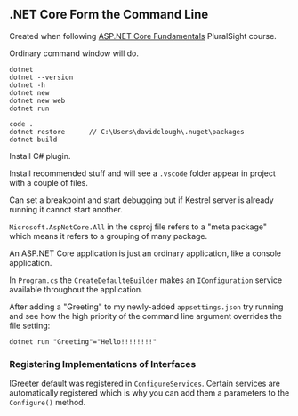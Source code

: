 ## .NET Core Form the Command Line

Created when following [ASP.NET Core Fundamentals](https://app.pluralsight.com/library/courses/aspdotnet-core-fundamentals/table-of-contents) PluralSight course.

Ordinary command window will do.

	dotnet
	dotnet --version
	dotnet -h
	dotnet new
	dotnet new web
	dotnet run
	
	code .
	dotnet restore		// C:\Users\davidclough\.nuget\packages
	dotnet build

Install C# plugin.

Install recommended stuff and will see a `.vscode` folder appear in project with a couple of files.

Can set a breakpoint and start debugging but if Kestrel server is already running it cannot start another.

`Microsoft.AspNetCore.All` in the csproj file refers to a "meta package" which means it refers to a grouping of many package.

An ASP.NET Core application is just an ordinary application, like a console application.

In `Program.cs` the `CreateDefaulteBuilder` makes an `IConfiguration` service available throughout the application.

After adding a "Greeting" to my newly-added `appsettings.json` try running and see how the high priority of the command line argument overrides the file setting:

	dotnet run "Greeting"="Hello!!!!!!!!"


### Registering Implementations of Interfaces
IGreeter default was registered in `ConfigureServices`. Certain services are automatically registered which is why you can add them a parameters to the `Configure()` method.